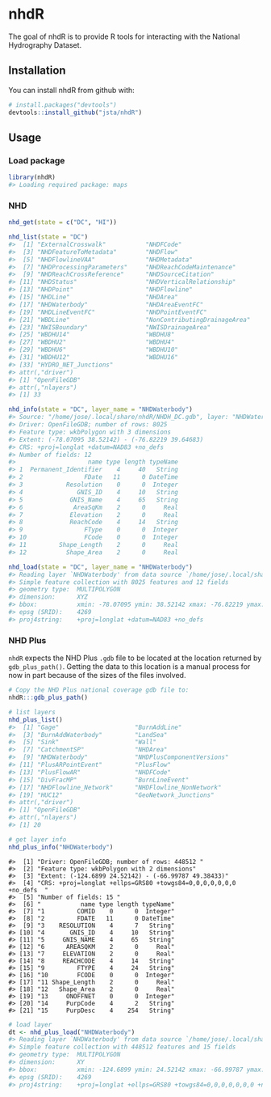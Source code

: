 
<!-- README.md is generated from README.Rmd. Please edit that file -->
nhdR
====

The goal of nhdR is to provide R tools for interacting with the National Hydrography Dataset.

Installation
------------

You can install nhdR from github with:

``` r
# install.packages("devtools")
devtools::install_github("jsta/nhdR")
```

Usage
-----

### Load package

``` r
library(nhdR)
#> Loading required package: maps
```

### NHD

``` r
nhd_get(state = c("DC", "HI"))
```

``` r
nhd_list(state = "DC")
#>  [1] "ExternalCrosswalk"           "NHDFCode"                   
#>  [3] "NHDFeatureToMetadata"        "NHDFlow"                    
#>  [5] "NHDFlowlineVAA"              "NHDMetadata"                
#>  [7] "NHDProcessingParameters"     "NHDReachCodeMaintenance"    
#>  [9] "NHDReachCrossReference"      "NHDSourceCitation"          
#> [11] "NHDStatus"                   "NHDVerticalRelationship"    
#> [13] "NHDPoint"                    "NHDFlowline"                
#> [15] "NHDLine"                     "NHDArea"                    
#> [17] "NHDWaterbody"                "NHDAreaEventFC"             
#> [19] "NHDLineEventFC"              "NHDPointEventFC"            
#> [21] "WBDLine"                     "NonContributingDrainageArea"
#> [23] "NWISBoundary"                "NWISDrainageArea"           
#> [25] "WBDHU14"                     "WBDHU8"                     
#> [27] "WBDHU2"                      "WBDHU4"                     
#> [29] "WBDHU6"                      "WBDHU10"                    
#> [31] "WBDHU12"                     "WBDHU16"                    
#> [33] "HYDRO_NET_Junctions"        
#> attr(,"driver")
#> [1] "OpenFileGDB"
#> attr(,"nlayers")
#> [1] 33
```

``` r
nhd_info(state = "DC", layer_name = "NHDWaterbody")
#> Source: "/home/jose/.local/share/nhdR/NHDH_DC.gdb", layer: "NHDWaterbody"
#> Driver: OpenFileGDB; number of rows: 8025 
#> Feature type: wkbPolygon with 3 dimensions
#> Extent: (-78.07095 38.52142) - (-76.82219 39.64683)
#> CRS: +proj=longlat +datum=NAD83 +no_defs  
#> Number of fields: 12 
#>                    name type length typeName
#> 1  Permanent_Identifier    4     40   String
#> 2                 FDate   11      0 DateTime
#> 3            Resolution    0      0  Integer
#> 4               GNIS_ID    4     10   String
#> 5             GNIS_Name    4     65   String
#> 6              AreaSqKm    2      0     Real
#> 7             Elevation    2      0     Real
#> 8             ReachCode    4     14   String
#> 9                 FType    0      0  Integer
#> 10                FCode    0      0  Integer
#> 11         Shape_Length    2      0     Real
#> 12           Shape_Area    2      0     Real
```

``` r
nhd_load(state = "DC", layer_name = "NHDWaterbody")
#> Reading layer `NHDWaterbody' from data source `/home/jose/.local/share/nhdR/NHDH_DC.gdb' using driver `OpenFileGDB'
#> Simple feature collection with 8025 features and 12 fields
#> geometry type:  MULTIPOLYGON
#> dimension:      XYZ
#> bbox:           xmin: -78.07095 ymin: 38.52142 xmax: -76.82219 ymax: 39.64683
#> epsg (SRID):    4269
#> proj4string:    +proj=longlat +datum=NAD83 +no_defs
```

### NHD Plus

`nhdR` expects the NHD Plus `.gdb` file to be located at the location returned by `gdb_plus_path()`. Getting the data to this location is a manual process for now in part because of the sizes of the files involved.

``` r
# Copy the NHD Plus national coverage gdb file to:
nhdR:::gdb_plus_path()
```

``` r
# list layers
nhd_plus_list()
#>  [1] "Gage"                     "BurnAddLine"             
#>  [3] "BurnAddWaterbody"         "LandSea"                 
#>  [5] "Sink"                     "Wall"                    
#>  [7] "CatchmentSP"              "NHDArea"                 
#>  [9] "NHDWaterbody"             "NHDPlusComponentVersions"
#> [11] "PlusARPointEvent"         "PlusFlow"                
#> [13] "PlusFlowAR"               "NHDFCode"                
#> [15] "DivFracMP"                "BurnLineEvent"           
#> [17] "NHDFlowline_Network"      "NHDFlowline_NonNetwork"  
#> [19] "HUC12"                    "GeoNetwork_Junctions"    
#> attr(,"driver")
#> [1] "OpenFileGDB"
#> attr(,"nlayers")
#> [1] 20
```

``` r
# get layer info
nhd_plus_info("NHDWaterbody")
```

    #>  [1] "Driver: OpenFileGDB; number of rows: 448512 "                     
    #>  [2] "Feature type: wkbPolygon with 2 dimensions"                       
    #>  [3] "Extent: (-124.6899 24.52142) - (-66.99787 49.38433)"              
    #>  [4] "CRS: +proj=longlat +ellps=GRS80 +towgs84=0,0,0,0,0,0,0 +no_defs  "
    #>  [5] "Number of fields: 15 "                                            
    #>  [6] "           name type length typeName"                             
    #>  [7] "1         COMID    0      0  Integer"                             
    #>  [8] "2         FDATE   11      0 DateTime"                             
    #>  [9] "3    RESOLUTION    4      7   String"                             
    #> [10] "4       GNIS_ID    4     10   String"                             
    #> [11] "5     GNIS_NAME    4     65   String"                             
    #> [12] "6      AREASQKM    2      0     Real"                             
    #> [13] "7     ELEVATION    2      0     Real"                             
    #> [14] "8     REACHCODE    4     14   String"                             
    #> [15] "9         FTYPE    4     24   String"                             
    #> [16] "10        FCODE    0      0  Integer"                             
    #> [17] "11 Shape_Length    2      0     Real"                             
    #> [18] "12   Shape_Area    2      0     Real"                             
    #> [19] "13     ONOFFNET    0      0  Integer"                             
    #> [20] "14     PurpCode    4      2   String"                             
    #> [21] "15     PurpDesc    4    254   String"

``` r
# load layer
dt <- nhd_plus_load("NHDWaterbody")
#> Reading layer `NHDWaterbody' from data source `/home/jose/.local/share/nhdR/NHDPlusV21_NationalData_National_Seamless_Geodatabase_02/NHDPlusNationalData/NHDPlusV21_National_Seamless.gdb' using driver `OpenFileGDB'
#> Simple feature collection with 448512 features and 15 fields
#> geometry type:  MULTIPOLYGON
#> dimension:      XY
#> bbox:           xmin: -124.6899 ymin: 24.52142 xmax: -66.99787 ymax: 49.38433
#> epsg (SRID):    4269
#> proj4string:    +proj=longlat +ellps=GRS80 +towgs84=0,0,0,0,0,0,0 +no_defs
```
